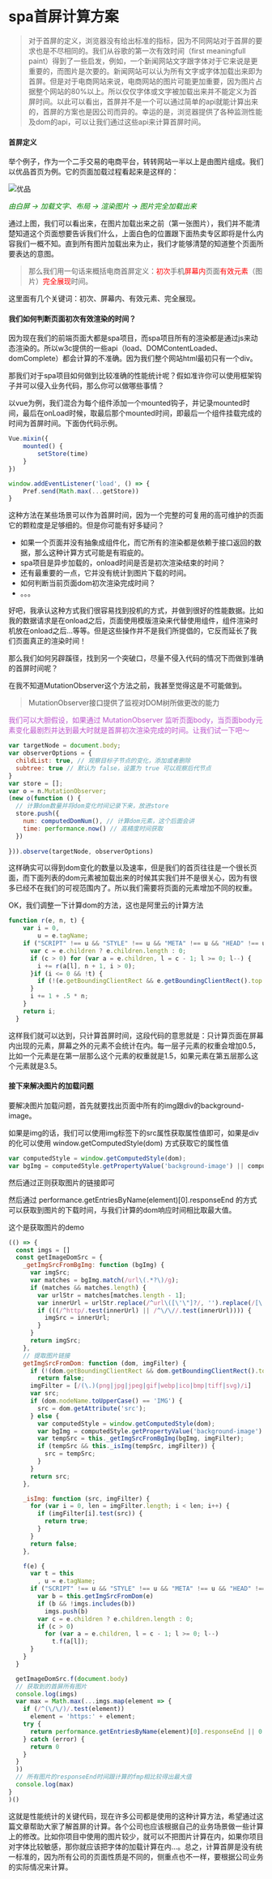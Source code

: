 # spa首屏计算方案

> 对于首屏的定义，浏览器没有给出标准的指标，因为不同网站对于首屏的要求也是不尽相同的。我们从谷歌的第一次有效时间（first meaningfull paint）得到了一些启发，例如，一个新闻网站文字跟字体对于它来说是更重要的，而图片是次要的。新闻网站可以认为所有文字或字体加载出来即为首屏。但是对于电商网站来说，电商网站的图片可能更加重要，因为图片占据整个网站的80%以上。所以仅仅字体或文字被加载出来并不能定义为首屏时间。以此可以看出，首屏并不是一个可以通过简单的api就能计算出来的，首屏的方案也是因公司而异的。幸运的是，浏览器提供了各种监测性能及dom的api，可以让我们通过这些api来计算首屏时间。

#### 首屏定义

举个例子，作为一个二手交易的电商平台，转转网站一半以上是由图片组成。我们以优品首页为例。它的页面加载过程看起来是这样的：

![优品](https://pic6.zhuanstatic.com/zhuanzh/n_v224c03ae8539d44aab6fbb0507dacf13e.png)

<span style="color:green">*由白屏 -> 加载文字、布局 -> 渲染图片 -> 图片完全加载出来*</span>

通过上图，我们可以看出来，在图片加载出来之前（第一张图片），我们并不能清楚知道这个页面想要告诉我们什么，上面白色的位置跟下面热卖专区即将是什么内容我们一概不知。直到所有图片加载出来为止，我们才能够清楚的知道整个页面所要表达的意图。


> 那么我们用一句话来概括电商首屏定义：<span style="color: red">初次</span>手机<span style="color: red">屏幕内</span>页面<span style="color: red">有效元素</span>（图片）<span style="color: red">完全展现</span>时间。

这里面有几个关键词：初次、屏幕内、有效元素、完全展现。

#### 我们如何判断页面初次有效渲染的时间？

因为现在我们的前端页面大都是spa项目，而spa项目所有的渲染都是通过js来动态渲染的。所以w3c提供的一些api（load、DOMContentLoaded、domComplete）都会计算的不准确。因为我们整个网站html最初只有一个div。

那我们对于spa项目如何做到比较准确的性能统计呢？假如准许你可以使用框架钩子并可以侵入业务代码，那么你可以做哪些事情？

以vue为例，我们混合为每个组件添加一个mounted钩子，并记录mounted时间，最后在onLoad时候，取最后那个mounted时间，即最后一个组件挂载完成的时间为首屏时间。下面伪代码示例。

```js
Vue.mixin({
    mounted() {
        setStore(time)
    }
})

window.addEventListener('load', () => {
    Pref.send(Math.max(...getStore))
}
```

这种方法在某些场景可以作为首屏时间，因为一个完整的可复用的高可维护的页面它的颗粒度是足够细的。但是你可能有好多疑问？

- 如果一个页面并没有抽象成组件化，而它所有的渲染都是依赖于接口返回的数据，那么这种计算方式可能是有瑕疵的。
- spa项目是异步加载的，onload时间是否是初次渲染结束的时间？
- 还有最重要的一点，它并没有统计到图片下载的时间。
- 如何判断当前页面dom初次渲染完成时间？
- 。。。

好吧，我承认这种方式我们很容易找到投机的方式，并做到很好的性能数据。比如我的数据请求是在onload之后，页面使用模版渲染来代替使用组件，组件渲染时机放在onload之后...等等。但是这些操作并不是我们所提倡的，它反而延长了我们页面真正的渲染时间！

那么我们如何另辟蹊径，找到另一个突破口，尽量不侵入代码的情况下而做到准确的首屏时间呢？

在我不知道MutationObserver这个方法之前，我甚至觉得这是不可能做到。

> <span style="color: #555">MutationObserver接口提供了监视对DOM树所做更改的能力</span>

<span style="color: #b5c">我们可以大胆假设，如果通过 MutationObserver 监听页面body，当页面body元素变化最剧烈并达到最大时就是首屏初次渲染完成的时间。让我们试一下吧～</span>


```js
var targetNode = document.body;
var observerOptions = {
  childList: true, // 观察目标子节点的变化，添加或者删除
  subtree: true // 默认为 false，设置为 true 可以观察后代节点
}
var store = [];
var o = n.MutationObserver;
(new o(function () {
  // 计算dom数量并将dom变化时间记录下来，放进store
  store.push({
    num: computedDomNum(), // 计算dom元素，这个后面会讲
    time: performance.now() // 高精度时间获取
  })
  
})).observe(targetNode, observerOptions)
```

这样确实可以得到dom变化的数量以及速率，但是我们的首页往往是一个很长页面，而下面列表的dom元素被加载出来的时候其实我们并不是很关心，因为有很多已经不在我们的可视范围内了。所以我们需要将页面的元素增加不同的权重。

OK，我们调整一下计算dom的方法，这也是阿里云的计算方法

```js
function r(e, n, t) {
    var i = 0,
        u = e.tagName;
    if ("SCRIPT" !== u && "STYLE" !== u && "META" !== u && "HEAD" !== u) {
      var c = e.children ? e.children.length : 0;
      if (c > 0) for (var a = e.children, l = c - 1; l >= 0; l--) {
        i += r(a[l], n + 1, i > 0);
      }if (i <= 0 && !t) {
        if (!(e.getBoundingClientRect && e.getBoundingClientRect().top < o)) return 0;
      }
      i += 1 + .5 * n;
    }
    return i;
  }
```

这样我们就可以达到，只计算首屏时间，这段代码的意思就是：只计算页面在屏幕内出现的元素，屏幕之外的元素不会统计在内。每一层子元素的权重会增加0.5，比如一个元素是在第一层那么这个元素的权重就是1.5，如果元素在第五层那么这个元素就是3.5。

#### 接下来解决图片的加载问题

要解决图片加载问题，首先就要找出页面中所有的img跟div的background-image。

如果是img的话，我们可以使用img标签下的src属性获取属性值即可，如果是div的化可以使用 window.getComputedStyle(dom) 方式获取它的属性值

```js
var computedStyle = window.getComputedStyle(dom);
var bgImg = computedStyle.getPropertyValue('background-image') || computedStyle.getPropertyValue('background');
```
然后通过正则获取图片的链接即可

然后通过 performance.getEntriesByName(element)[0].responseEnd 的方式可以获取到图片的下载时间，与我们计算的dom响应时间相比取最大值。

这个是获取图片的demo
```js
(() => {
  const imgs = []
  const getImageDomSrc = {
    _getImgSrcFromBgImg: function (bgImg) {
      var imgSrc;
      var matches = bgImg.match(/url\(.*?\)/g);
      if (matches && matches.length) {
        var urlStr = matches[matches.length - 1];
        var innerUrl = urlStr.replace(/^url\([\'\"]?/, '').replace(/[\'\"]?\)$/, '');
        if (((/^http/.test(innerUrl) || /^\/\//.test(innerUrl)))) {
          imgSrc = innerUrl;
        }
      }
      return imgSrc;
    },
    // 提取图片链接
    getImgSrcFromDom: function (dom, imgFilter) {
      if (!(dom.getBoundingClientRect && dom.getBoundingClientRect().top < window.innerHeight))
        return false;
      imgFilter = [/(\.)(png|jpg|jpeg|gif|webp|ico|bmp|tiff|svg)/i]
      var src;
      if (dom.nodeName.toUpperCase() == 'IMG') {
        src = dom.getAttribute('src');
      } else {
        var computedStyle = window.getComputedStyle(dom);
        var bgImg = computedStyle.getPropertyValue('background-image') || computedStyle.getPropertyValue('background');
        var tempSrc = this._getImgSrcFromBgImg(bgImg, imgFilter);
        if (tempSrc && this._isImg(tempSrc, imgFilter)) {
          src = tempSrc;
        }
      }
      return src;
    },

    _isImg: function (src, imgFilter) {
      for (var i = 0, len = imgFilter.length; i < len; i++) {
        if (imgFilter[i].test(src)) {
          return true;
        }
      }
      return false;
    },

    f(e) {
      var t = this
        , u = e.tagName;
      if ("SCRIPT" !== u && "STYLE" !== u && "META" !== u && "HEAD" !== u) {
        var b = this.getImgSrcFromDom(e)
        if (b && !imgs.includes(b))
          imgs.push(b)
        var c = e.children ? e.children.length : 0;
        if (c > 0)
          for (var a = e.children, l = c - 1; l >= 0; l--)
            t.f(a[l]);
      }
    }
  }

  getImageDomSrc.f(document.body)
  // 获取到的首屏所有图片
  console.log(imgs) 
  var max = Math.max(...imgs.map(element => {
    if (/^(\/\/)/.test(element))
      element = 'https:' + element;
    try {
      return performance.getEntriesByName(element)[0].responseEnd || 0
    } catch (error) {
      return 0
    }
  }
  ))
  // 所有图片的responseEnd时间跟计算的fmp相比较得出最大值
  console.log(max)
}
)()
```

这就是性能统计的关键代码，现在许多公司都是使用的这种计算方法，希望通过这篇文章帮助大家了解首屏的计算。各个公司也应该根据自己的业务场景做一些计算上的修改。比如你项目中使用的图片较少，就可以不把图片计算在内，如果你项目对字体比较敏感，那你就应该把字体的加载计算在内...。总之，计算首屏是没有统一标准的，因为所有公司的页面性质是不同的，侧重点也不一样，要根据公司业务的实际情况来计算。